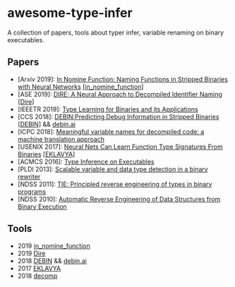 # awesome-type-infer
A collection of papers, tools about typer infer, variable renaming on binary executables.

## Papers
- [Arxiv 2019]: [In Nomine Function: Naming Functions in Stripped Binaries with Neural Networks](https://arxiv.org/abs/1912.07946v2) [[in_nomine_function]](https://github.com/lucamassarelli/in_nomine_function)
- [ASE 2019]: [DIRE: A Neural Approach to Decompiled Identifier Naming](https://ieeexplore.ieee.org/document/8952404) [[Dire]](https://github.com/pcyin/dire)
- [IEEETR 2019]: [Type Learning for Binaries and its Applications](https://ieeexplore.ieee.org/document/8588310)
- [CCS 2018]: [DEBIN:Predicting Debug Information in Stripped Binaries](https://files.sri.inf.ethz.ch/website/papers/ccs18-debin.pdf) [[DEBIN]](https://github.com/eth-sri/debin) && [debin.ai](https://debin.ai/)
- [ICPC 2018]: [Meaningful variable names for decompiled code: a machine translation approach](https://dl.acm.org/doi/10.1145/3196321.3196330)
- [USENIX 2017]: [Neural Nets Can Learn Function Type  Signatures From Binaries](https://www.usenix.org/conference/usenixsecurity17/technical-sessions/presentation/chua) [[EKLAVYA]](https://github.com/shensq04/EKLAVYA)
- [ACMCS 2016]: [Type Inference on Executables](https://dl.acm.org/doi/10.1145/2896499)
- [PLDI 2013]: [Scalable variable and data type detection in a binary rewriter](https://dl.acm.org/doi/10.1145/2491956.2462165)
- [NDSS 2011]: [TIE: Principled reverse engineering of types in binary programs](https://www.ndss-symposium.org/ndss2011/tie-principled-reverse-engineering-of-types-in-binary-programs/)
- [NDSS 2010]: [Automatic Reverse Engineering of Data Structures from Binary Execution](https://www.ndss-symposium.org/ndss2010/automatic-reverse-engineering-data-structures-binary-execution/)

## Tools
- 2019 [in_nomine_function](https://github.com/lucamassarelli/in_nomine_function)
- 2019 [Dire](https://github.com/pcyin/dire)
- 2018 [DEBIN](https://github.com/eth-sri/debin) && [debin.ai](https://debin.ai/)
- 2017 [EKLAVYA](https://github.com/shensq04/EKLAVYA)
- 2018 [decomp](https://github.com/decomp/decomp)
